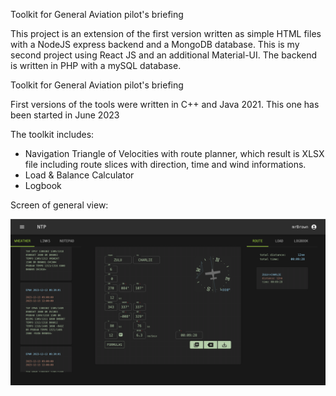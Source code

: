 Toolkit for General Aviation pilot's briefing

This project is an extension of the first version written as simple HTML files with a NodeJS express backend and a MongoDB database.
This is my second project using React JS and an additional Material-UI. The backend is written in PHP with a mySQL database.

Toolkit for General Aviation pilot's briefing

First versions of the tools were written in C++ and Java 2021. This one has been started in June 2023

The toolkit includes:

- Navigation Triangle of Velocities with route planner, which result is XLSX file including route slices with direction, time and wind informations.
- Load & Balance Calculator
- Logbook

Screen of general view:

![alt text](https://github.com/Modralova/gaKneeboard/blob/master/screens/gaKneeboard_screen_1.png)
